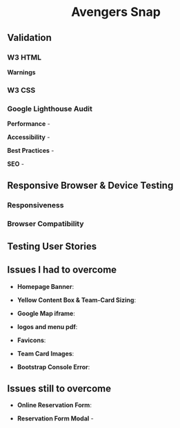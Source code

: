 # <p align="center">Avengers Snap</p>

## Validation

### W3 HTML

 **Warnings**

### W3 CSS 

### Google Lighthouse Audit

**Performance** -

**Accessibility** -

**Best Practices** - 

**SEO** - 


## Responsive Browser & Device Testing

### Responsiveness


### Browser Compatibility

## Testing User Stories

## Issues I had to overcome

- **Homepage Banner**:

- **Yellow Content Box & Team-Card Sizing**: 

- **Google Map iframe**: 

- **logos and menu pdf**: 

- **Favicons**: 

- **Team Card Images**: 

- **Bootstrap Console Error**:

## Issues still to overcome

- **Online Reservation Form**: 

- **Reservation Form Modal** - 